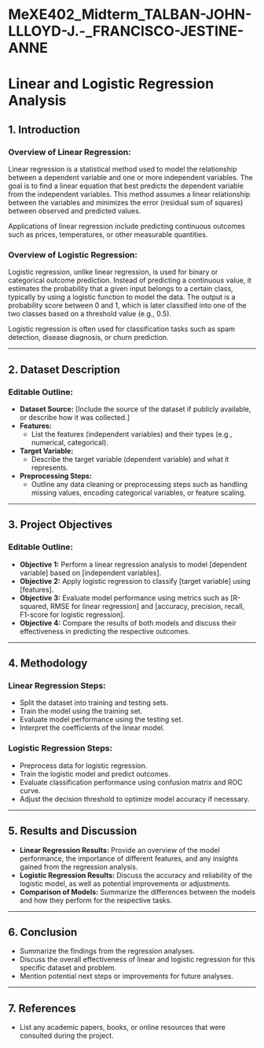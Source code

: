 # MeXE402_Midterm_TALBAN-JOHN-LLLOYD-J.-_FRANCISCO-JESTINE-ANNE
# Linear and Logistic Regression Analysis

## 1. Introduction

### Overview of Linear Regression:
Linear regression is a statistical method used to model the relationship between a dependent variable and one or more independent variables. The goal is to find a linear equation that best predicts the dependent variable from the independent variables. This method assumes a linear relationship between the variables and minimizes the error (residual sum of squares) between observed and predicted values.

Applications of linear regression include predicting continuous outcomes such as prices, temperatures, or other measurable quantities.

### Overview of Logistic Regression:
Logistic regression, unlike linear regression, is used for binary or categorical outcome prediction. Instead of predicting a continuous value, it estimates the probability that a given input belongs to a certain class, typically by using a logistic function to model the data. The output is a probability score between 0 and 1, which is later classified into one of the two classes based on a threshold value (e.g., 0.5).

Logistic regression is often used for classification tasks such as spam detection, disease diagnosis, or churn prediction.

---

## 2. Dataset Description

### Editable Outline:
- **Dataset Source:** [Include the source of the dataset if publicly available, or describe how it was collected.]
- **Features:**
  - List the features (independent variables) and their types (e.g., numerical, categorical).
- **Target Variable:**
  - Describe the target variable (dependent variable) and what it represents.
- **Preprocessing Steps:**
  - Outline any data cleaning or preprocessing steps such as handling missing values, encoding categorical variables, or feature scaling.

---

## 3. Project Objectives

### Editable Outline:
- **Objective 1:** Perform a linear regression analysis to model [dependent variable] based on [independent variables].
- **Objective 2:** Apply logistic regression to classify [target variable] using [features].
- **Objective 3:** Evaluate model performance using metrics such as [R-squared, RMSE for linear regression] and [accuracy, precision, recall, F1-score for logistic regression].
- **Objective 4:** Compare the results of both models and discuss their effectiveness in predicting the respective outcomes.

---

## 4. Methodology

### Linear Regression Steps:
- Split the dataset into training and testing sets.
- Train the model using the training set.
- Evaluate model performance using the testing set.
- Interpret the coefficients of the linear model.

### Logistic Regression Steps:
- Preprocess data for logistic regression.
- Train the logistic model and predict outcomes.
- Evaluate classification performance using confusion matrix and ROC curve.
- Adjust the decision threshold to optimize model accuracy if necessary.

---

## 5. Results and Discussion

- **Linear Regression Results:** Provide an overview of the model performance, the importance of different features, and any insights gained from the regression analysis.
- **Logistic Regression Results:** Discuss the accuracy and reliability of the logistic model, as well as potential improvements or adjustments.
- **Comparison of Models:** Summarize the differences between the models and how they perform for the respective tasks.

---

## 6. Conclusion

- Summarize the findings from the regression analyses.
- Discuss the overall effectiveness of linear and logistic regression for this specific dataset and problem.
- Mention potential next steps or improvements for future analyses.

---

## 7. References

- List any academic papers, books, or online resources that were consulted during the project.
